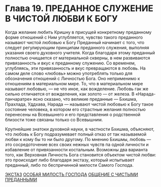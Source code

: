 # Глава 19. ПРЕДАННОЕ СЛУЖЕНИЕ В ЧИСТОЙ ЛЮБВИ К БОГУ

Когда желание любить Кришну в присущей конкретному преданному форме отношений с Ним углубляется, чувство такого преданного называют чистой любовью к Богу Преданный начинает с того, что следует регулирующим принципам преданного служения, выполняя указания своего духовного учителя. Когда благодаря этому преданный полностью очищается от материальной скверны, в нем развиваются привязанность и вкус к преданному служению. Со временем, углубляясь, эти привязанность и вкус превращаются в любовь. На самом деле слово «любовь» можно употреблять только для обозначения отношений с Личностью Бога. Оно неприменимо к отношениям в материальном мире. То, что в материальном мире называют любовью, — не что иное, как вожделение. Любовь гак же сильно отличается от вожделения, как золото — от железа. В «Нарада-панчаратре» ясно сказано, что великие преданные — Бхишма, Прахлада, Уддхава, Нарада — называют чистой любовью к Богу такое состояние человека, в котором его страстные желания полностью перенесены на Всевышнего и его представления о родственной близости тоже связаны только со Всевышним.

Крупнейшие знатоки духовной науки, в частности Бхишма, объясняют, что любовь к Богу подразумевает полный отказ от так называемой любви к кому бы то ни было другому. По мнению Бхишмы, любовь — это сосредоточение всех своих нежных чувств па одной личности и избавление от привязанности костальным. Возможны два варианта того, как Верховная Личность Бога становится объектом чистой любви: это происходит либо благодаря экстазу, который испытывает преданный, либо по беспричинной милости Самого Господа.

[ЭКСТАЗ](119/11901.md)
[ОСОБАЯ МИЛОСТЬ ГОСПОДА](119/11902.md)
[ОБЩЕНИЕ С ЧИСТЫМИ ПРЕДАННЫМИ](119/11903.md)
